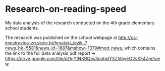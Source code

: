 # Research-on-reading-speed
My data analysis of the research conducted on the 4th grade elementary school students.

The research was published on the school webpage at http://os-imestrovica-zg.skole.hr/hrvatski_jezik..?news_hk=5581&news_id=1687&mshow=1079#mod_news, which contains the link to the full data analysis pdf report -> https://drive.google.com/file/d/1gYtNKBQ5s3uqhxlYXZhI5yEO2sXE4Zer/view

